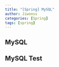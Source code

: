 ```yaml
---
title: "[Spring] MySQL"
author: Jiwonss
categories: [Spring]
tags: [spring]
---
```


## MySQL

## MySQL Test
